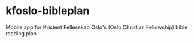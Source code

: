 kfoslo-bibleplan
================

Mobile app for Kristent Fellesskap Oslo's (Oslo Christian Fellowship) bible reading plan
